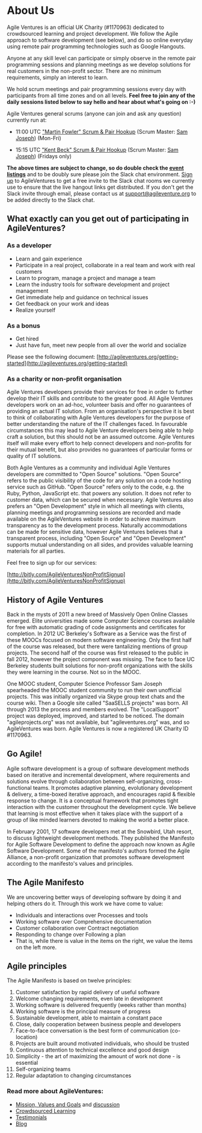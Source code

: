 # About Us


Agile Ventures is an official UK Charity (#1170963) dedicated to crowdsourced learning and project development. We follow the Agile approach to software development (see below), and do so online everyday using remote pair programming technologies such as Google Hangouts. 

Anyone at any skill level can participate or simply observe in the remote pair programming sessions and planning meetings as we develop solutions for real customers in the non-profit sector. There are no minimum requirements, simply an interest to learn.

We hold scrum meetings and pair programming sessions every day with participants from all time zones and on all levels. **Feel free to join any of the daily sessions listed below to say hello and hear about what's going on :-)**

Agile Ventures general scrums (anyone can join and ask any question) currently run at:

- 11:00 UTC ["Martin Fowler" Scrum & Pair Hookup](http://www.agileventures.org/events/martin-fowler-scrum-and-pair-hookup) (Scrum Master: [Sam Joseph](http://agileventures.org/users/sam-joseph)) (Mon-Fri)

- 15:15 UTC ["Kent Beck" Scrum & Pair Hookup](http://www.agileventures.org/events/kent-beck-scrum-and-pair-hookup) (Scrum Master: [Sam Joseph](http://agileventures.org/users/sam-joseph)) (Fridays only)

**The above times are subject to change, so do double check the [event listings](/events)**  and to be doubly sure please join the Slack chat environment. [Sign up](/users/sign_up) to AgileVentures to get a free invite to the Slack chat rooms we currently use to ensure that the live hangout links get distributed.  If you don't get the Slack invite through email, please contact us at [support@agileventure.org](support@agileventure.org) to be added directly to the Slack chat.


## What exactly can you get out of participating in AgileVentures?

### As a developer

- Learn and gain experience
- Participate in a real project, collaborate in a real team and work with real customers
- Learn to program, manage a project and manage a team
- Learn the industry tools for software development and project management
- Get immediate help and guidance on technical issues
- Get feedback on your work and ideas
- Realize yourself

### As a bonus

- Get hired
- Just have fun, meet new people from all over the world and socialize

Please see the following document: [http://agileventures.org/getting-started](http://agileventures.org/getting-started)

### As a charity or non-profit organisation

Agile Ventures developers provide their services for free in order to further develop their IT skills and contribute to the greater good.   All Agile Ventures developers work on an ad-hoc, volunteer basis and offer no guarantees of providing an actual IT solution.  From an organisation's perspective it is best to think of collaborating with Agile Ventures developers for the purpose of better understanding the nature of the IT challenges faced.  In favourable circumstances this may lead to Agile Venture developers being able to help craft a solution, but this should not be an assumed outcome.  Agile Ventures itself will make every effort to help connect developers and non-profits for their mutual benefit, but also provides no guarantees of particular forms or quality of IT solutions.

Both Agile Ventures as a community and individual Agile Ventures developers are committed to "Open Source" solutions.  "Open Source" refers to the public visibility of the code for any solution on a code hosting service such as GitHub.  "Open Source" refers only to the code, e.g. the Ruby, Python, JavaScript etc. that powers any solution.  It does not refer to customer data, which can be secured when necessary.  Agile Ventures also prefers an "Open Development" style in which all meetings with clients, planning meetings and programming sessions are recorded and made available on the AgileVentures website in order to achieve maximum transparency as to the development process.  Naturally accommodations can be made for sensitive data, however Agile Ventures believes that a transparent process, including "Open Source" and "Open Development" supports mutual understanding on all sides, and provides valuable learning materials for all parties.  

Feel free to sign up for our services:

[http://bitly.com/AgileVenturesNonProfitSignup](http://bitly.com/AgileVenturesNonProfitSignup)

## History of Agile Ventures

Back in the mysts of 2011 a new breed of Massively Open Online Classes emerged. Elite universities made some Computer Science courses available for free with automatic grading of code assignments and certificates for completion. In 2012 UC Berkeley's Software as a Service was the first of these MOOCs focused on modern software engineering. Only the first half of the course was released, but there were tantalizing mentions of group projects. The second half of the course was first released to the public in fall 2012, however the project component was missing. The face to face UC Berkeley students built solutions for non-profit organizations with the skills they were learning in the course. Not so in the MOOC.

One MOOC student, Computer Science Professor Sam Joseph spearheaded the MOOC student community to run their own unofficial projects. This was initially organized via Skype group text chats and the course wiki. Then a Google site called "SaaSELLS projects" was born. All through 2013 the process and members evolved. The "LocalSupport" project was deployed, improved, and started to be noticed. The domain "agileprojects.org" was not available, but "agileventures.org" was, and so AgileVentures was born.  Agile Ventures is now a registered UK Charity ID #1170963.

## Go Agile!

Agile software development is a group of software development methods based on iterative and incremental development, where requirements and solutions evolve through collaboration between self-organizing, cross-functional teams. It promotes adaptive planning, evolutionary development & delivery, a time-boxed iterative approach, and encourages rapid & flexible response to change. It is a conceptual framework that promotes tight interaction with the customer throughout the development cycle. We believe that learning is most effective when it takes place with the support of a group of like minded learners devoted to making the world a better place.

In February 2001, 17 software developers met at the Snowbird, Utah resort, to discuss lightweight development methods. They published the Manifesto for Agile Software Development to define the approach now known as Agile Software Development. Some of the manifesto's authors formed the Agile Alliance, a non-profit organization that promotes software development according to the manifesto's values and principles.

## The Agile Manifesto

We are uncovering better ways of developing software by doing it and helping others do it.  Through this work we have come to value:

- Individuals and interactions over Processes and tools
- Working software over Comprehensive documentation
- Customer collaboration over Contract negotiation
- Responding to change over Following a plan
- That is, while there is value in the items on the right, we value the items on the left more.

## Agile principles

The Agile Manifesto is based on twelve principles:

1. Customer satisfaction by rapid delivery of useful software
2. Welcome changing requirements, even late in development
3. Working software is delivered frequently (weeks rather than months)
4. Working software is the principal measure of progress
5. Sustainable development, able to maintain a constant pace
6. Close, daily cooperation between business people and developers
7. Face-to-face conversation is the best form of communication (co-location)
8. Projects are built around motivated individuals, who should be trusted
9. Continuous attention to technical excellence and good design
10. Simplicity - the art of maximizing the amount of work not done - is essential
11. Self-organizing teams
12. Regular adaptation to changing circumstances

### Read more about AgileVentures:

- [Mission, Values and Goals](http://agileventures.org/projects/agileventures-community/documents/mission-statement) and [discussion](https://agileventures.slack.com/messages)
- [Crowdsourced Learning](http://agileventures.org/articles/crowdsourced-learning)
- [Testimonials](http://agileventures.org/articles/testimonials)
- [Blog](http://nonprofits.agileventures.org/blog/)

